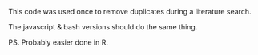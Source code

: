 This code was used once to remove duplicates during a literature search.

The javascript & bash versions should do the same thing.

PS. Probably easier done in R.
